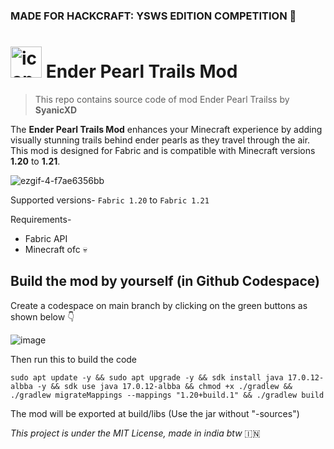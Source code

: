 ### MADE FOR HACKCRAFT: YSWS EDITION COMPETITION 👀 
# <img src="https://github.com/user-attachments/assets/159ed953-0cca-47d0-bbcf-697b0e3d32b7" alt="icon" width="50" height="50" /> Ender Pearl Trails Mod
> This repo contains source code of mod Ender Pearl Trailss by **SyanicXD**

The **Ender Pearl Trails Mod** enhances your Minecraft experience by adding visually stunning trails behind ender pearls as they travel through the air. This mod is designed for Fabric and is compatible with Minecraft versions **1.20** to **1.21**.

![ezgif-4-f7ae6356bb](https://github.com/user-attachments/assets/876a7e97-7b3f-49ee-ab05-463e8762e6ad)

Supported versions- `Fabric 1.20` to `Fabric 1.21`

Requirements-
- Fabric API
- Minecraft ofc 💀

## Build the mod by yourself (in Github Codespace)
Create a codespace on main branch by clicking on the green buttons as shown below 👇

![image](https://github.com/user-attachments/assets/a2878c90-7aaf-4e53-9599-04d344190dbc)

Then run this to build the code
```
sudo apt update -y && sudo apt upgrade -y && sdk install java 17.0.12-albba -y && sdk use java 17.0.12-albba && chmod +x ./gradlew && ./gradlew migrateMappings --mappings "1.20+build.1" && ./gradlew build
```

The mod will be exported at build/libs (Use the jar without "-sources")

_This project is under the MIT License, made in india btw_ 🇮🇳

